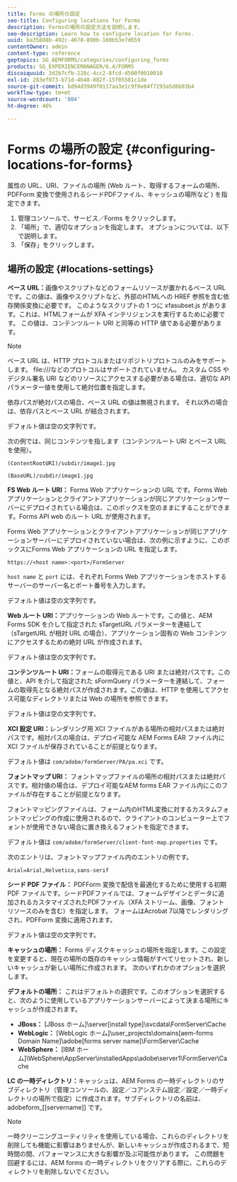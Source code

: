 ```yaml
---
title: Forms の場所の設定
seo-title: Configuring locations for Forms
description: Formsの場所の設定方法を説明します。
seo-description: Learn how to configure location for Forms.
uuid: ba35888b-492c-4678-890b-160b53e7d659
contentOwner: admin
content-type: reference
geptopics: SG_AEMFORMS/categories/configuring_forms
products: SG_EXPERIENCEMANAGER/6.4/FORMS
discoiquuid: 3d2b7cfb-228c-4cc2-8fcd-d500f0010010
exl-id: 283ef073-b71d-4b48-882f-15f05581c1de
source-git-commit: bd94d3949f0117aa3e1c9f0e84f7293a5d6b03b4
workflow-type: tm+mt
source-wordcount: '804'
ht-degree: 46%

---
```


# Forms の場所の設定 {#configuring-locations-for-forms}

属性の URL、URI、ファイルの場所 (Web ルート、取得するフォームの場所、PDFForm 変換で使用されるシードPDFファイル、キャッシュの場所など ) を指定できます。

1. 管理コンソールで、サービス／Forms をクリックします。
1. 「場所」で、適切なオプションを指定します。 オプションについては、以下で説明します。
1. 「保存」をクリックします。

## 場所の設定 {#locations-settings}

**ベース URL：**&#x200B;画像やスクリプトなどのフォームリソースが置かれるベース URL です。この値は、画像やスクリプトなど、外部のHTMLへの HREF 参照を含む依存関係変換に必要です。 このようなスクリプトの 1 つに xfasubset.js があります。これは、HTMLフォームが XFA インテリジェンスを実行するために必要です。 この値は、コンテンツルート URI と同等の HTTP 値である必要があります。

>[!NOTE]
>
>ベース URL は、HTTP プロトコルまたはリポジトリプロトコルのみをサポートします。 file:///などのプロトコルはサポートされていません。 カスタム CSS やデジタル署名 URI などのリソースにアクセスする必要がある場合は、適切な API パラメーター値を使用して絶対位置を指定します。

依存パスが絶対パスの場合、ベース URL の値は無視されます。 それ以外の場合は、依存パスとベース URL が結合されます。

デフォルト値は空の文字列です。

次の例では、同じコンテンツを指します（コンテンツルート URI とベース URL を使用）。

`(ContentRootURI)/subdir/image1.jpg`

`(BaseURL)/subdir/image1.jpg`

**FS Web ルート URI：** Forms Web アプリケーションの URL です。Forms Web アプリケーションとクライアントアプリケーションが同じアプリケーションサーバーにデプロイされている場合は、このボックスを空のままにすることができます。Forms API web のルート URL が使用されます。

Forms Web アプリケーションとクライアントアプリケーションが同じアプリケーションサーバーにデプロイされていない場合は、次の例に示すように、このボックスにForms Web アプリケーションの URL を指定します。

`https://<host name>:<port>/FormServer`

`host name` と `port` には、それぞれ Forms Web アプリケーションをホストするサーバーのサーバー名とポート番号を入力します。

デフォルト値は空の文字列です。

**Web ルート URI：**&#x200B;アプリケーションの Web ルートです。この値と、AEM Forms SDK を介して指定された sTargetURL パラメーターを連結して（sTargetURL が相対 URL の場合）、アプリケーション固有の Web コンテンツにアクセスするための絶対 URL が作成されます。

デフォルト値は空の文字列です。

**コンテンツルート URI：**&#x200B;フォームの取得元である URI または絶対パスです。この値と、API を介して指定された sFormQuery パラメーターを連結して、フォームの取得先となる絶対パスが作成されます。この値は、HTTP を使用してアクセス可能なディレクトリまたは Web の場所を参照できます。

デフォルト値は空の文字列です。

**XCI 設定 URI：**&#x200B;レンダリング用 XCI ファイルがある場所の相対パスまたは絶対パスです。相対パスの場合は、デプロイ可能な AEM Forms EAR ファイル内に XCI ファイルが保存されていることが前提となります。

デフォルト値は `com/adobe/formServer/PA/pa.xci` です。

**フォントマップ URI：** フォントマップファイルの場所の相対パスまたは絶対パスです。相対値の場合は、デプロイ可能なAEM forms EAR ファイル内にこのファイルが存在することが前提となります。

フォントマッピングファイルは、フォーム内のHTML変換に対するカスタムフォントマッピングの作成に使用されるので、クライアントのコンピューター上でフォントが使用できない場合に置き換えるフォントを指定できます。

デフォルト値は `com/adobe/formServer/client-font-map.properties` です。

次のエントリは、フォントマップファイル内のエントリの例です。

`Arial=Arial,Helvetica,sans-serif`

**シード PDF ファイル：** PDFForm 変換で配信を最適化するために使用する初期 PDF ファイルです。シードPDFファイルでは、フォームデザインとデータに追加されるカスタマイズされたPDFファイル（XFA ストリーム、画像、フォントリソースのみを含む）を指定します。 フォームはAcrobat 7以降でレンダリングされ、PDFForm 変換に適用されます。

デフォルト値は空の文字列です。

**キャッシュの場所：** Forms ディスクキャッシュの場所を指定します。この設定を変更すると、現在の場所の既存のキャッシュ情報がすべてリセットされ、新しいキャッシュが新しい場所に作成されます。 次のいずれかのオプションを選択します。

**デフォルトの場所：** これはデフォルトの選択です。このオプションを選択すると、次のように使用しているアプリケーションサーバーによって決まる場所にキャッシュが作成されます。

* **JBoss：** [JBoss ホーム]\server\[install type]\svcdata\FormServer\Cache
* **WebLogic：** [WebLogic ホーム]\user_projects\domains\[aem-forms Domain Name]\adobe\[forms server name]\FormServer\Cache
* **WebSphere：** [IBM ホーム]\WebSphere\AppServer\installedApps\adobe\server1\FormServer\Cache

**LC の一時ディレクトリ：**&#x200B;キャッシュは、AEM Forms の一時ディレクトリのサブディレクトリ（管理コンソールの、設定／コアシステム設定／設定／一時ディレクトリの場所で指定）に作成されます。サブディレクトリの名前は、adobeform_[[servername]] です。

>[!NOTE]
>
>一時クリーニングユーティリティを使用している場合、これらのディレクトリを削除しても機能に影響はありませんが、新しいキャッシュが作成されるまで、短時間の間、パフォーマンスに大きな影響が及ぶ可能性があります。 この問題を回避するには、AEM forms の一時ディレクトリをクリアする際に、これらのディレクトリを削除しないでください。
